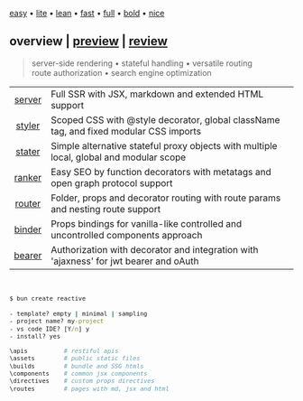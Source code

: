 <script src='./default.js'></script>
<style>
@import url(./default.css);
</style>

<article overview>
<section menu center menu-top>
   
   [easy](# 'vanilla-like low learning-curve') 
   • [lite](#) 
   • [lean](#) 
   • [fast](#) 
   • [full](#) 
   • [bold](#) 
   • [nice](#)

</section>

# **overview** | <a href='#' onclick='onPreview("")'>preview</a> | <a href='#' onclick='onReview("")'>review</a>

> server-side rendering • stateful handling • versatile routing <br/>route authorization • search engine optimization

<style>
   [specs] tr td:nth-of-type(3) { zoom:0.9; line-height:15px; }
</style>

<section specs>

|  | | |
|:-:|-|-|
| <a href='#' onclick='onPreview("server", true)'>server</a> | Full SSR with JSX, markdown and extended HTML support |
| <a href='#' onclick='onPreview("styler", true)'>styler</a> | Scoped CSS with @style decorator, global className tag, and fixed modular CSS imports | 
| <a href='#' onclick='onPreview("stater", true)'>stater</a> | Simple alternative stateful proxy objects with multiple local, global and modular scope | 
| <a href='#' onclick='onPreview("ranker", true)'>ranker</a> | Easy SEO by function decorators with metatags and open graph protocol support |
| <a href='#' onclick='onPreview("router", true)'>router</a> | Folder, props and decorator routing with route params and nesting route support |
| <a href='#' onclick='onPreview("binder", true)'>binder</a> | Props bindings for vanilla-like controlled and uncontrolled components approach | 
| <a href='#' onclick='onPreview("bearer", true)'>bearer</a> | Authorization with decorator and integration with 'ajaxness' for jwt bearer and oAuth | 

<br/>

<aside cols='4:5' style='zoom:0.9'>

```cmd
$ bun create reactive

- template? empty | minimal | sampling
- project name? my-project
- vs code IDE? [Y/n] y
- install? yes
```

```bash
\apis          # restiful apis      
\assets        # public static files
\builds        # bundle and SSG htmls
\components    # common jsx components
\directives    # custom props directives
\routes        # pages with md, jsx and html
```

</section>
</article>

<article id='preview' preview hidden>
<section menu center menu-top>
   
   [easy](# 'vanilla-like low learning-curve') 
   • [lite](#) 
   • [lean](#) 
   • [fast](#) 
   • [full](#) 
   • [bold](#) 
   • [nice](#)
   
</section>

# <a href='#' onclick='onOverview()'>overview</a> | **preview** | <a href='#' onclick='onReview()'>review</a>

<center style='text-align: center !important'>

> partial hydration • prefetch route • render streaming <br/>render refocus • dependency injection • restiful actions <br/>props directive • function decorators

</center>

<fieldset id='server' onclick='onPreview(this.id)' class='hidden'>
<legend><b>SERVER</b> rendering</legend>
<a href="./lib/server.html" review> ( + )</a>

Full server-side rendering with simple function @decorators.

<aside cols='2' >

```tsx
@server('dynamic')  
const About = props => <>...</>
```
```tsx
@server('periodic', "36h") 
const Sample = props => <>...</>
```

</aside>

Static files is server by /assets and restful apis in /apis folder.

<aside cols='4:5' >

```py
/assets
  /styles.css
  /favicon.ico
```
```ts
// exported as HTTP verb method naming
export const get = (request: Request) =>
   new Response('hello world')
```

</aside>

Exceptions are handled by local @error decorator and global component injection.

<aside cols='4:5'>

```tsx
@error(<h1>Custom error...</h1>)
export function Sample() { ... }
```

```tsx
await server("/routes").inject(Error).render("#root")
const Error = (status, errors) => <>...</>
```

</aside>

Go to [review](./lib/server.html) section for more details.

</fieldset>

<fieldset id ='styler' onclick='onPreview(this.id)' class='hidden'>
<legend><b>STYLER</b> scoping</legend>
<a href="./lib/styler.html" review> ( + )</a>

Fixed modular CSS with component-scoped by decorators or className tag.

<aside cols='2'><div>

```css
/* file: module.css */
h1 { color:green }
```
```css
/* file: styles.css (global) */
button.ComponentA { color:blue }
```

</div><div>

```tsx
import 'module.css'

@style('./component.css')
const ComponentA = () => <>
   <h1>Hello World!</h1>
   <button>Ok</button>
</>
```

</div></aside>

<style>pre { margin: 7px 0px; }</style>

New easy grid layout style prop directives for lean and fast structuring.

```jsx
const Grid = props => <p grid cols='2'><div>cols 1</div><div>cols 2</div></p>
```

Go to [review](./lib/styler.html) section for more details.

</fieldset>

<fieldset id='stater' onclick='onPreview(this.id)' class='hidden'>
<legend><b>STATER</b> handling</legend>
<a href="./lib/stater.html" review> ( + )</a>

Stateful proxy object with **local** (stateful props), **global** and **orbital** states.

```tsx
import share from './store'

const Component = (props, ({ store })) => <>
   <input value={props.name} onChange={e => props.name=e.taget.value} />
   <input value={store.name} onChange={e => store.name=e.taget.value} />
   <input value={share.name} onChange={e => share.name=e.taget.value} />
</>
```

A global state is passed by settings, meanwhile orbital states uses createState function.

<aside cols='2'>

```tsx
const global = { storage: name: 'world' }
await server("/routes", global).render("#root")
```

```tsx
import { createState } from 'reactive'
export default createState({ name: 'world' })
```

</aside>

Go to [review](./lib/stater.html) section for more details.

</fieldset>

<fieldset id='ranker' onclick='onPreview(this.id)' class='hidden'>
<legend><b>RANKER</b> mechanism</legend>
<a href="./lib/ranker.html" review> ( + )</a>

Simple SEO using function decorators by @seo decorator with metatags support.

<aside cols=2>

```tsx
import { seo } from 'reactive'

@seo('Home', 'A home page...')
export function Home() { ... }

@seo('About', 'A about page...')
export function About() { ... }
```

```tsx
const metatags = { 
   charset:'UTF-8', 
   keywords: 'test, sample'
}

@seo('Example', metatags)
export function Example() { ... }
```
</aside>

Go to [review](./lib/ranker.html) section for more details.

</fieldset>

<fieldset id='router' onclick='onPreview(this.id)' class='hidden'>
<legend><b>ROUTER</b> modeling</legend>
<a href="./lib/router.html" review> ( + )</a>

The `@route` decorator enables params (dynamic routes) by dependency injection.

```ts
@route('/whatever-route-you-want/params/:id')
const Params(props, { params }) => <h1>ID: { params.id }</h1>
```

Routing props enable componented layouts, nested routes (`./`) and lazy routing.

```tsx
const Sample = import('./main').asLazyComponent('Sample')

const Menu = (props) => <>
   <h1>Menu</h1>
   <a href='/main'>Main</a>
   <a href='/main/lazy'>Lazy</a>   
   <main route='/main'>Main</main>  <!-- conditional rendering -->   
   <Sample route='./lazy' />        <!-- lazy component routing -->
</!->
```
</aside>

Go to [review](./lib/router.html) section for more details.

</fieldset>

<fieldset id='binder' onclick='onPreview(this.id)' class='hidden'>
<legend><b>BINDER</b> properting</legend>
<a href="./lib/binder.html" review> ( + )</a>

Controlled component **props binding** with `[data]` and `[bind]` props.

```tsx
const Hello = props => <input data={props} bind='name' /> 
```

Uncontroled component `form[data]` with actions, validation, and authentication.

```tsx
const Form = (props, { errors }) => <form data={props} 
   method="post" action="http://api.sample.com"> 
   Name: <input bind='name' maxlength={50} /> 
   <button>Submit</button>
</form>
```

It is possible custom props directives by dependency injection.

```tsx
import { server } from 'reactive'
const shown = props => ({ ...props, hidden: !props.shown })
await server("#root").inject(shown).render("#root")
```
```ts
export const Sample = prop => <div show={false}>sampling...</div>
declare module "react" { interface HTMLAttribute { show?: boolean }}
```

Go to [review](./lib/binder.html) section for more details.

</fieldset>

<fieldset id='bearer' onclick='onPreview(this.id)' class='hidden'>
<legend><b>BEARER</b> authentication</legend>
<a href="./lib/bearer.html" review> ( + )</a>

Authorization is covered by @auth decorator with regex inspection.

```tsx
@auth({ role: "user|admin" }) function Profile() { return <> content... </> }
```

The authentication uses ajaxness 'auth api' lib for easy JWT and oAuth authentication.

<aside cols='4:5'>

```tsx
import { auth } from 'ajaxness'

export const session = auth()
   .fetch("http://www.api/login")
   .catch(x => "Fails", "/login")
   .match(x => x.access, "/")

const config = { session }

await server('/routes', config)
     .render("#root")
```

```tsx
import { session } from '.'

const onLogin = props => () => session
   .login(props.user, props.pass)

const Login= ({ usr, pwd }) => <>
   <h1>Account Login</h1>
   <input data={props} bind='user' />
   <input data={props} bind='pass' />
   <a onClick={onLogin(props)}>Login</a>
</>
```

</aside>

Ajaxness auth api easily integrates any oAuth provider with OAuth interface.

<aside cols='4:5'>

```ts
const googleAuth: OAuth = {
   scopings:"public_profile,email",
   clientId:"asdfasfsadfasdfasdfa",
   secretId:"asdfasdfasdfasdfasda",
}
```
```ts
const session = auth(googleAuth)
   .fetch("http://www.google.fake/oauth")
   .catch(x => "Login fails", "/login")
   .match(x => x.token, "/home")
```

</aside>

Go to [review](./lib/bearer.html) section for more details.

</fieldset>
</article>
<br/>